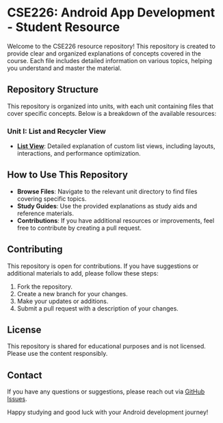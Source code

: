 # CSE226: Android App Development - Student Resource

Welcome to the CSE226 resource repository! This repository is created to provide clear and organized explanations of concepts covered in the course. Each file includes detailed information on various topics, helping you understand and master the material.

## Repository Structure

This repository is organized into units, with each unit containing files that cover specific concepts. Below is a breakdown of the available resources:

### Unit I: List and Recycler View

- **[List View](Unit-I/1.MyListPractice/README.md)**: Detailed explanation of custom list views, including layouts, interactions, and performance optimization.
<!--
- **[Grid View](Unit-I/Grid-View.md)**: A guide to creating and customizing grid views, including layout design and implementation.
- **[Recycler View](Unit-I/Recycler-View.md)**: Comprehensive coverage of RecyclerView, including view holders, adapters, layout managers, and handling click events.
- **[Card View](Unit-I/Card-View.md)**: Instructions on creating and styling card views, along with integration tips.

### Unit II: Background Processes

- **[Kotlin Coroutines](Unit-II/Kotlin-Coroutines.md)**: Basics of Kotlin coroutines, scopes, contexts, and integration with Live Data.
- **[Services](Unit-II/Services.md)**: How to create and manage bound and unbound services, including foreground services.
- **[Broadcast Receiver](Unit-II/Broadcast-Receiver.md)**: How to register and handle broadcasts in Android.

### Unit III: Delightful User Experience

- **[Drawables](Unit-III/Drawables.md)**: Overview of drawable types, usage, and creating custom drawables.
- **[Styles & Themes](Unit-III/Styles-Themes.md)**: How to define and apply styles and themes in your app.
- **[Card and Color](Unit-III/Card-Color.md)**: Managing color resources, color schemes, and theming.
- **[Floating Action Buttons](Unit-III/Floating-Action-Buttons.md)**: Implementation and customization of Floating Action Buttons.

### Unit IV: Storage Options

- **[SQLite Database](Unit-IV/SQLite-Database.md)**: Creating, managing, and performing CRUD operations with SQLite. Includes a guide on SQLiteOpenHelper.
- **[Room Database](Unit-IV/Room-Database.md)**: Working with Room Database, including entities, DAOs, migration, and Live Data integration.

### Unit V: Location and Maps

- **[User's Current Location](Unit-V/User-Location.md)**: Accessing and updating user location, handling permissions, and using the Fused Location Provider.
- **[Google Maps API](Unit-V/Google-Maps-API.md)**: Integration, customization, and handling geo/reverse geo coding.
- **[API Calling](Unit-V/API-Calling.md)**: Making API calls, handling responses, and integrating APIs with location services.

### Unit VI: Testing and Deployment

- **[Debugging](Unit-VI/Debugging.md)**: Techniques and tools for effective debugging and error analysis.
- **[Unit Test and Espresso Test](Unit-VI/Testing.md)**: Writing and running unit and UI tests.
- **[Deployment](Unit-VI/Deployment.md)**: Steps to upload an app on Google Play, including preparation, signing, and managing your developer account.
-->

## How to Use This Repository

- **Browse Files**: Navigate to the relevant unit directory to find files covering specific topics.
- **Study Guides**: Use the provided explanations as study aids and reference materials.
- **Contributions**: If you have additional resources or improvements, feel free to contribute by creating a pull request.

## Contributing

This repository is open for contributions. If you have suggestions or additional materials to add, please follow these steps:

1. Fork the repository.
2. Create a new branch for your changes.
3. Make your updates or additions.
4. Submit a pull request with a description of your changes.

## License

This repository is shared for educational purposes and is not licensed. Please use the content responsibly.

## Contact

If you have any questions or suggestions, please reach out via [GitHub Issues](https://github.com/Ashcoder9752/CSE226/issues).

Happy studying and good luck with your Android development journey!